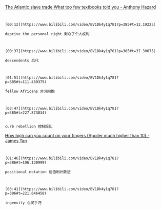 [The Atlantic slave trade What too few textbooks told you - Anthony Hazard](https://www.bilibili.com/video/BV1Dk4y1q781?p=385)


```ad-note


[00:12](https://www.bilibili.com/video/BV1Dk4y1q781?p=385#t=12.19225)

deprive the personal right 剥夺了个人权利

```
```ad-note


[00:37](https://www.bilibili.com/video/BV1Dk4y1q781?p=385#t=37.30675)

descendents 后代

```

```ad-note


[01:51](https://www.bilibili.com/video/BV1Dk4y1q781?p=385#t=111.439375)

fellow Africans 非洲同胞

```

```ad-note


[03:47](https://www.bilibili.com/video/BV1Dk4y1q781?p=385#t=227.873834)


curb rebellion 控制叛乱

```


[How high can you count on your fingers (Spoiler much higher than 10) - James Tan](https://www.bilibili.com/video/BV1Dk4y1q781?p=386)

```ad-note


[01:46](https://www.bilibili.com/video/BV1Dk4y1q781?p=386#t=106.130999)

positional notation 位值制计数法

```
```ad-note


[03:41](https://www.bilibili.com/video/BV1Dk4y1q781?p=386#t=221.646458)

ingenuity 心灵手巧

```